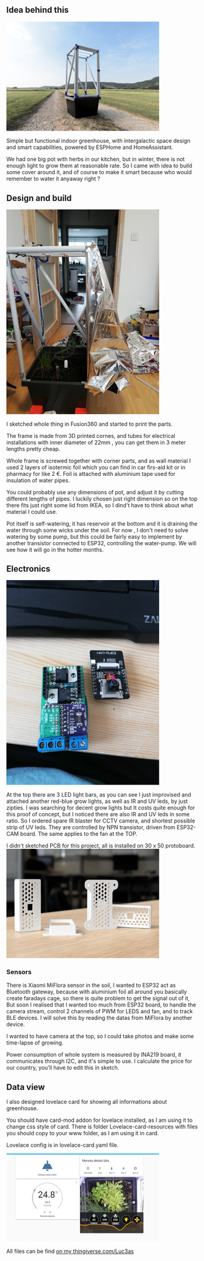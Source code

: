 ## Idea behind this
<img src="./Photos/Greenhouse-render (1).png" width="400">

Simple but functional indoor greenhouse, with intergalactic space design and smart capabilities, powered by ESPHome and HomeAssistant.

We had one big pot with herbs in our kitchen, but in winter, there is not enough light to grow them at reasonable rate. So I came with idea to build some cover around it, and of course to make it smart because who would remember to water it anyaway right ? 

## Design and build
<img src="./Photos/Greenhouse-build (7).jpg" width="400">

I sketched whole thing in Fusion360 and started to print the parts. 

The frame is made from 3D printed cornes, and tubes for electrical installations with inner diameter of 22mm , you can get them in 3 meter lengths pretty cheap. 

Whole frame is screwed together with corner parts, and as wall material I used 2 layers of isotermic foil which you can find in car firs-aid kit or in pharmacy for like 2 €. Foil is attached with  aluminium tape used for insulation of water pipes. 

You could probably use any dimensions of pot, and adjust it by cutting different lengths of pipes. I luckily chosen just right dimension so on the top there fits just right some lid from IKEA, so I dind't have to think about what material I could use.

Pot itself is self-watering, it has reservoir at the bottom and it is draining the water through some wicks under the soil. For now , I don't need to solve watering by some pump, but this could be fairly easy to implement by another transistor connected to ESP32, controlling the water-pump. We will see how it will go in the hotter months. 

## Electronics
<img src="./Photos/Greenhouse-controller (2).jpg" width="400">

At the top there are 3 LED light bars, as you can see I just improvised and attached another red-blue grow lights, as well as IR and UV leds, by just zipties. I was searching for decent grow lights but It costs quite enough for this proof of concept, but I noticed there are also IR and UV leds in some ratio. So I ordered spare IR blaster for CCTV camera, and shortest possible strip of UV leds. They are controlled by NPN transistor, driven from ESP32-CAM board. The same applies to the fan at the TOP. 

I didn't sketched PCB for this project, all is installed on 30 x 50 protoboard. 
<img src="./Photos/Camera-case-render (3).png" width="400">

### Sensors
There is Xiaomi MiFlora sensor in the soil, I wanted to ESP32 act as Bluetooth gateway, because with aluminium foil all around you basically create faradays cage, so there is quite problem to get the signal out of it, But soon I realised that I wanted too much from ESP32 board, to handle the camera stream, control 2 channels of PWM for LEDS and fan, and to track BLE devices. I will solve this by reading the datas from MiFlora by another device. 

I wanted to have camera at the top, so I could take photos and make some time-lapse of growing. 

Power consumption of whole system is measured by INA219 board, it communicates through I2C, and it's simple to use. I calculate the price for our country, you'll have to edit this in sketch. 

## Data view
I also designed lovelace card for showing all informations about greenhouse. 

You should have card-mod addon for lovelace installed, as I am using it to change css style of card. There is folder Lovelace-card-resources with files you should copy to your www folder, as I am using it in card.

Lovelace config is in lovelace-card.yaml file.

<img src="./Photos/Lovelace-card-2.jpg" width="400">

All files can be find [on my thingiverse.com/Luc3as](https://www.thingiverse.com/thing:4233190)